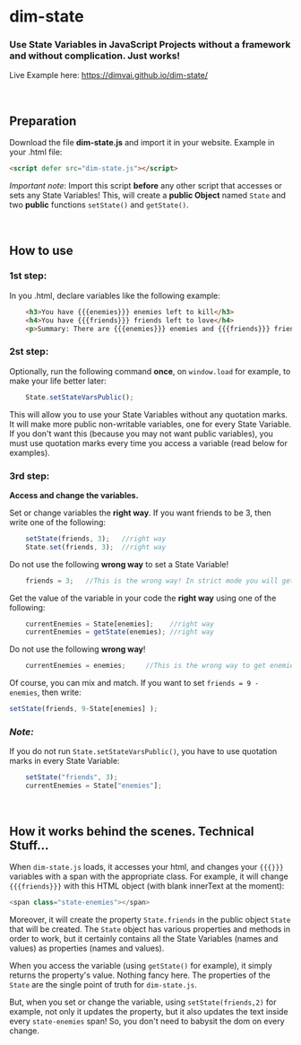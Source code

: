 # dim-state
 ### Use State Variables in JavaScript Projects without a framework and without complication. Just works!
 Live Example here: https://dimvai.github.io/dim-state/

<br/>

## **Preparation**
Download the file **dim-state.js** and import it in your website. Example in your .html file:
```html
<script defer src="dim-state.js"></script>
```
_Important note_: Import this script **before** any other script that accesses or sets any State Variables!
This, will create a **public Object** named `State` and two **public** functions `setState()` and `getState()`. 


<br/>

## **How to use**


### **1st step:**
In you .html, declare variables like the following example:
```html
    <h3>You have {{{enemies}}} enemies left to kill</h3>
    <h4>You have {{{friends}}} friends left to love</h4>
    <p>Summary: There are {{{enemies}}} enemies and {{{friends}}} friends!</p>
```


### **2st step:**
Optionally, run the following command **once**, on ```window.load``` for example, to make your life better later:
```Javascript
    State.setStateVarsPublic();
```
This will allow you to use your State Variables without any quotation marks.
It will make more public non-writable variables, one for every State Variable.
If you don't want this (because you may not want public variables), you must use quotation marks every time you access a variable (read below for examples).


### **3rd step:**
**Access and change the variables.**

Set or change variables the **right way**. If you want friends to be 3, then write one of the following:
```JavaScript
    setState(friends, 3);   //right way
    State.set(friends, 3);  //right way
```
Do not use the following **wrong way** to set a State Variable!
```JavaScript
    friends = 3;   //This is the wrong way! In strict mode you will get an error. 
```

Get the value of the variable in your code the **right way** using one of the following:
```JavaScript
    currentEnemies = State[enemies];    //right way
    currentEnemies = getState(enemies); //right way
```
Do not use the following **wrong way**!
```JavaScript
    currentEnemies = enemies;     //This is the wrong way to get enemies!
```

Of course, you can mix and match. If you want to set `friends = 9 - enemies`, then write:
```JavaScript
setState(friends, 9-State[enemies] );  
```


### _Note:_
If you do not run `State.setStateVarsPublic()`, you have to use quotation marks in every State Variable:
```JavaScript
    setState("friends", 3);
    currentEnemies = State["enemies"];
```

<br/>

## How it works behind the scenes. Technical Stuff...
When `dim-state.js` loads, it accesses your html, and changes your `{{{}}}` variables with a span with the appropriate class. For example, it will change `{{{friends}}}` with this HTML object (with blank innerText at the moment):
```JavaScript
<span class="state-enemies"></span>
```
Moreover, it will create the property `State.friends` in the public object `State` that will be created. The `State` object has various properties and methods in order to work, but it certainly contains all the State Variables (names and values) as properties (names and values). 

When you access the variable (using `getState()` for example), it simply returns the property's value. Nothing fancy here.
The properties of the `State` are the single point of truth for `dim-state.js`.

But, when you set or change the variable, using `setState(friends,2)` for example, not only it updates the property, but it also updates the text inside every `state-enemies` span! So, you don't need to babysit the dom on every change. 
